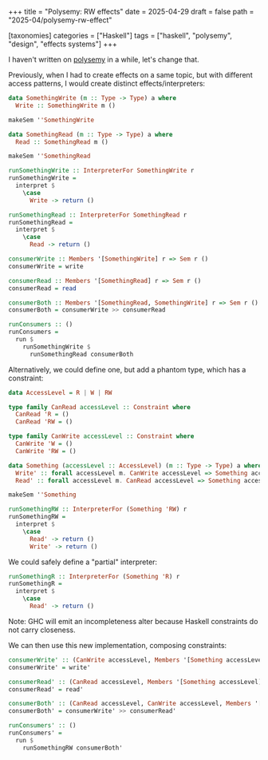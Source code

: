 +++
title = "Polysemy: RW effects"
date = 2025-04-29
draft = false
path = "2025-04/polysemy-rw-effect"

[taxonomies]
categories = ["Haskell"]
tags = ["haskell", "polysemy", "design", "effects systems"]
+++

I haven't written on [polysemy](https://hackage.haskell.org/package/polysemy)
in a while, let's change that.

Previously, when I had to create effects on a same topic, but with different
access patterns, I would create distinct effects/interpreters:

```haskell
data SomethingWrite (m :: Type -> Type) a where
  Write :: SomethingWrite m ()

makeSem ''SomethingWrite

data SomethingRead (m :: Type -> Type) a where
  Read :: SomethingRead m ()

makeSem ''SomethingRead

runSomethingWrite :: InterpreterFor SomethingWrite r
runSomethingWrite =
  interpret $
    \case
      Write -> return ()

runSomethingRead :: InterpreterFor SomethingRead r
runSomethingRead =
  interpret $
    \case
      Read -> return ()

consumerWrite :: Members '[SomethingWrite] r => Sem r ()
consumerWrite = write

consumerRead :: Members '[SomethingRead] r => Sem r ()
consumerRead = read

consumerBoth :: Members '[SomethingRead, SomethingWrite] r => Sem r ()
consumerBoth = consumerWrite >> consumerRead

runConsumers :: ()
runConsumers =
  run $
    runSomethingWrite $
      runSomethingRead consumerBoth
```

Alternatively, we could define one, but add a phantom type, which has a
constraint:

```haskell
data AccessLevel = R | W | RW

type family CanRead accessLevel :: Constraint where
  CanRead 'R = ()
  CanRead 'RW = ()

type family CanWrite accessLevel :: Constraint where
  CanWrite 'W = ()
  CanWrite 'RW = ()

data Something (accessLevel :: AccessLevel) (m :: Type -> Type) a where
  Write' :: forall accessLevel m. CanWrite accessLevel => Something accessLevel m ()
  Read' :: forall accessLevel m. CanRead accessLevel => Something accessLevel m ()

makeSem ''Something

runSomethingRW :: InterpreterFor (Something 'RW) r
runSomethingRW =
  interpret $
    \case
      Read' -> return ()
      Write' -> return ()
```

We could safely define a "partial" interpreter:

```haskell
runSomethingR :: InterpreterFor (Something 'R) r
runSomethingR =
  interpret $
    \case
      Read' -> return ()
```

Note: GHC will emit an incompleteness alter because Haskell constraints do not
carry closeness.

We can then use this new implementation, composing constraints:

```haskell
consumerWrite' :: (CanWrite accessLevel, Members '[Something accessLevel] r) => Sem r ()
consumerWrite' = write'

consumerRead' :: (CanRead accessLevel, Members '[Something accessLevel] r) => Sem r ()
consumerRead' = read'

consumerBoth' :: (CanRead accessLevel, CanWrite accessLevel, Members '[Something accessLevel] r) => Sem r ()
consumerBoth' = consumerWrite' >> consumerRead'

runConsumers' :: ()
runConsumers' =
  run $
    runSomethingRW consumerBoth'
```
